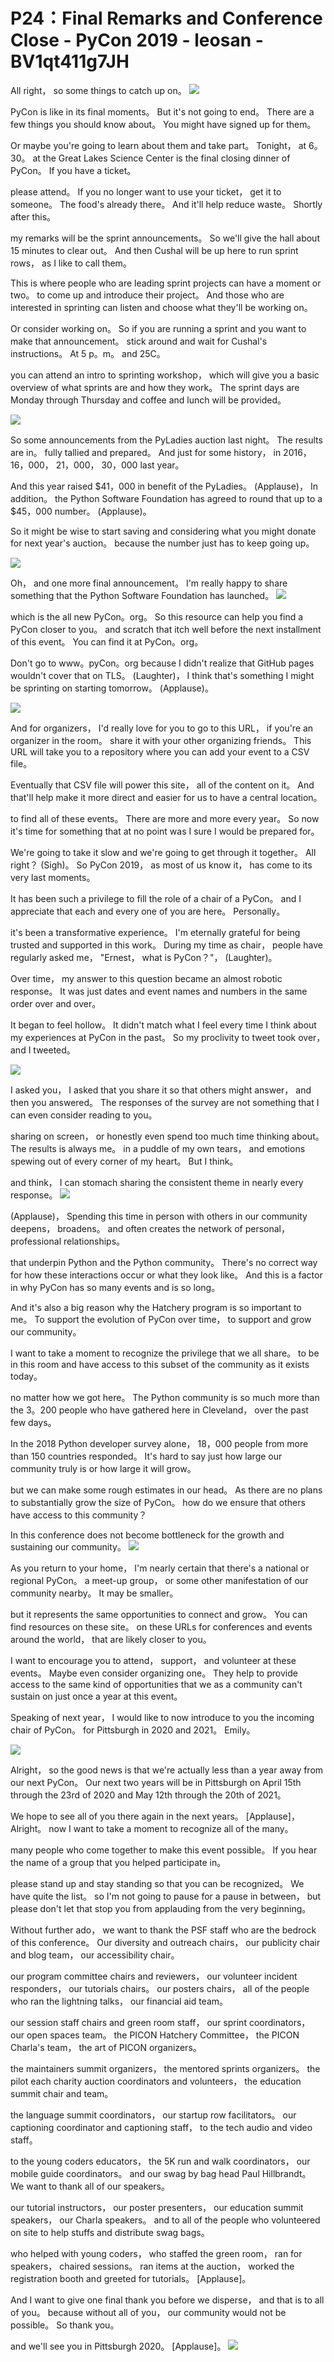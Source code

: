 # P24：Final Remarks and Conference Close - PyCon 2019 - leosan - BV1qt411g7JH

 All right， so some things to catch up on。
![](img/9d89ae4107476e985f85ff493ccd1f7e_1.png)

 PyCon is like in its final moments。 But it's not going to end。 There are a few things you should know about。 You might have signed up for them。

 Or maybe you're going to learn about them and take part。 Tonight， at 6。30。 at the Great Lakes Science Center is the final closing dinner of PyCon。 If you have a ticket。

 please attend。 If you no longer want to use your ticket， get it to someone。 The food's already there。 And it'll help reduce waste。 Shortly after this。

 my remarks will be the sprint announcements。 So we'll give the hall about 15 minutes to clear out。 And then Cushal will be up here to run sprint rows， as I like to call them。

 This is where people who are leading sprint projects can have a moment or two。 to come up and introduce their project。 And those who are interested in sprinting can listen and choose what they'll be working on。

 Or consider working on。 So if you are running a sprint and you want to make that announcement。 stick around and wait for Cushal's instructions。 At 5 p。m。 and 25C。

 you can attend an intro to sprinting workshop， which will give you a basic overview of what sprints are and how they work。 The sprint days are Monday through Thursday and coffee and lunch will be provided。



![](img/9d89ae4107476e985f85ff493ccd1f7e_3.png)

 So some announcements from the PyLadies auction last night。 The results are in。 fully tallied and prepared。 And just for some history， in 2016， 16，000， 21，000， 30，000 last year。

 And this year raised $41，000 in benefit of the PyLadies。 (Applause)， In addition。 the Python Software Foundation has agreed to round that up to a $45，000 number。 (Applause)。

 So it might be wise to start saving and considering what you might donate for next year's auction。 because the number just has to keep going up。

![](img/9d89ae4107476e985f85ff493ccd1f7e_5.png)

 Oh， and one more final announcement。 I'm really happy to share something that the Python Software Foundation has launched。
![](img/9d89ae4107476e985f85ff493ccd1f7e_7.png)

 which is the all new PyCon。org。 So this resource can help you find a PyCon closer to you。 and scratch that itch well before the next installment of this event。 You can find it at PyCon。org。

 Don't go to www。pyCon。org because I didn't realize that GitHub pages wouldn't cover that on TLS。 (Laughter)， I think that's something I might be sprinting on starting tomorrow。 (Applause)。



![](img/9d89ae4107476e985f85ff493ccd1f7e_9.png)

 And for organizers， I'd really love for you to go to this URL， if you're an organizer in the room。 share it with your other organizing friends。 This URL will take you to a repository where you can add your event to a CSV file。

 Eventually that CSV file will power this site， all of the content on it。 And that'll help make it more direct and easier for us to have a central location。

 to find all of these events。 There are more and more every year。 So now it's time for something that at no point was I sure I would be prepared for。

 We're going to take it slow and we're going to get through it together。 All right？ (Sigh)。 So PyCon 2019， as most of us know it， has come to its very last moments。

 It has been such a privilege to fill the role of a chair of a PyCon。 and I appreciate that each and every one of you are here。 Personally。

 it's been a transformative experience。 I'm eternally grateful for being trusted and supported in this work。 During my time as chair， people have regularly asked me， "Ernest， what is PyCon？"， (Laughter)。

 Over time， my answer to this question became an almost robotic response。 It was just dates and event names and numbers in the same order over and over。

 It began to feel hollow。 It didn't match what I feel every time I think about my experiences at PyCon in the past。 So my proclivity to tweet took over， and I tweeted。



![](img/9d89ae4107476e985f85ff493ccd1f7e_11.png)

 I asked you， I asked that you share it so that others might answer， and then you answered。 The responses of the survey are not something that I can even consider reading to you。

 sharing on screen， or honestly even spend too much time thinking about。 The results is always me。 in a puddle of my own tears， and emotions spewing out of every corner of my heart。 But I think。

 and think， I can stomach sharing the consistent theme in nearly every response。
![](img/9d89ae4107476e985f85ff493ccd1f7e_13.png)

 (Applause)， Spending this time in person with others in our community deepens， broadens。 and often creates the network of personal， professional relationships。

 that underpin Python and the Python community。 There's no correct way for how these interactions occur or what they look like。 And this is a factor in why PyCon has so many events and is so long。

 And it's also a big reason why the Hatchery program is so important to me。 To support the evolution of PyCon over time， to support and grow our community。

 I want to take a moment to recognize the privilege that we all share。 to be in this room and have access to this subset of the community as it exists today。

 no matter how we got here。 The Python community is so much more than the 3。200 people who have gathered here in Cleveland， over the past few days。

 In the 2018 Python developer survey alone， 18，000 people from more than 150 countries responded。 It's hard to say just how large our community truly is or how large it will grow。

 but we can make some rough estimates in our head。 As there are no plans to substantially grow the size of PyCon。 how do we ensure that others have access to this community？

 In this conference does not become bottleneck for the growth and sustaining our community。
![](img/9d89ae4107476e985f85ff493ccd1f7e_15.png)

 As you return to your home， I'm nearly certain that there's a national or regional PyCon。 a meet-up group， or some other manifestation of our community nearby。 It may be smaller。

 but it represents the same opportunities to connect and grow。 You can find resources on these site。 on these URLs for conferences and events around the world， that are likely closer to you。

 I want to encourage you to attend， support， and volunteer at these events。 Maybe even consider organizing one。 They help to provide access to the same kind of opportunities that we as a community can't sustain on just once a year at this event。

 Speaking of next year， I would like to now introduce to you the incoming chair of PyCon。 for Pittsburgh in 2020 and 2021。 Emily。

![](img/9d89ae4107476e985f85ff493ccd1f7e_17.png)

 Alright， so the good news is that we're actually less than a year away from our next PyCon。 Our next two years will be in Pittsburgh on April 15th through the 23rd of 2020 and May 12th through the 20th of 2021。

 We hope to see all of you there again in the next years。 [Applause]， Alright。 now I want to take a moment to recognize all of the many。

 many people who come together to make this event possible。 If you hear the name of a group that you helped participate in。

 please stand up and stay standing so that you can be recognized。 We have quite the list。 so I'm not going to pause for a pause in between， but please don't let that stop you from applauding from the very beginning。

 Without further ado， we want to thank the PSF staff who are the bedrock of this conference。 Our diversity and outreach chairs， our publicity chair and blog team， our accessibility chair。

 our program committee chairs and reviewers， our volunteer incident responders， our tutorials chairs。 our posters chairs， all of the people who ran the lightning talks， our financial aid team。

 our session staff chairs and green room staff， our sprint coordinators， our open spaces team。 the PICON Hatchery Committee， the PICON Charla's team， the art of PICON organizers。

 the maintainers summit organizers， the mentored sprints organizers。 the pilot each charity auction coordinators and volunteers， the education summit chair and team。

 the language summit coordinators， our startup row facilitators。 our captioning coordinator and captioning staff， to the tech audio and video staff。

 to the young coders educators， the 5K run and walk coordinators， our mobile guide coordinators。 and our swag by bag head Paul Hillbrandt。 We want to thank all of our speakers。

 our tutorial instructors， our poster presenters， our education summit speakers， our Charla speakers。 and to all of the people who volunteered on site to help stuffs and distribute swag bags。

 who helped with young coders， who staffed the green room， ran for speakers， chaired sessions。 ran items at the auction， worked the registration booth and greeted for tutorials。 [Applause]。

 And I want to give one final thank you before we disperse， and that is to all of you。 because without all of you， our community would not be possible。 So thank you。

 and we'll see you in Pittsburgh 2020。 [Applause]。
![](img/9d89ae4107476e985f85ff493ccd1f7e_19.png)